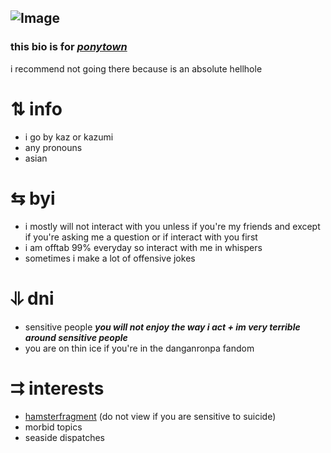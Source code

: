 <h2><img src="https://pbs.twimg.com/profile_banners/708107801407594501/1574684873/1500x500" alt="Image"></h2>
<h3>this bio is for&nbsp;<a href="https://pony.town/" target="_blank"><em>ponytown</em></a></h3>
i recommend not going there because is an absolute hellhole
<br>
<h1></h1>
<h1>⇅ info</h1>
<ul>
	<li>i go by kaz or kazumi</li>
	<li>any pronouns</li>
	<li>asian</li>
</ul>
<h1>⇆ byi</h1>
<ul>
	<li>i mostly will not interact with you unless if you're my friends and except if you're asking me a question or if interact with you first</li>
	<li>i am offtab 99% everyday so interact with me in whispers</li>
	<li>sometimes i make a lot of offensive jokes</li>
</ul>
<h1>⥥ dni</h1>
<ul>
	<li>sensitive people&nbsp;<strong><em>you will not enjoy the way i act + im very terrible around sensitive people</em></strong></li>
	<li>you are on thin ice if you're in the danganronpa fandom</li>
</ul>
<h1>⮆ interests</h1>
<ul>
	<li><a href="https://twitter.com/HamsterFragment" target="_blank">hamsterfragment</a> (do not view if you are sensitive to suicide)</li>
	<li>morbid topics</li>
	<li>seaside dispatches</li>
</ul>
<ul>
</ul>

